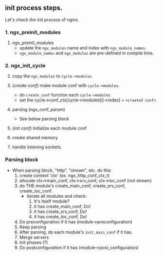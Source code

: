 <link rel="stylesheet" type="text/css" media="all" href="https://shlomo90.github.io/homepage.css" />


## init process steps.

Let's check the init process of nginx.

### 1. ngx_preinit_modules

1. ngx_preinit_modules
	- update the `ngx_modules` name and index  with `ngx_module_names`.
	- `ngx_module_names` and `ngx_modules` are pre-defined in compile time.

### 2. ngx_init_cycle

2. copy the `ngx_modules` to `cycle->modules`

3. (*create conf*) make module conf with `cycle->modules`.
    - do `create_conf` function each `cycle->modules`
	- set the cycle->conf_ctx[cycle->modules[i]->index] = `<created conf>`.

4. parsing (ngx_conf_param)
	- See below parsing block

5. (*init conf*) Initialize each module conf

6. create shared memory

7. handle listening sockets.


### Parsing block

- When parsing block, "http", "stream", etc. do this
	1. create context 'ctx' (ex. ngx_http_conf_ctx_t)
	2. allocate ctx->main_conf, ctx->srv_conf, ctx->loc_conf (not stream)
	3. do THE module's create_main_conf, create_srv_conf, create_loc_conf.
		- iterate all modules and check:
			1. It's itself module?
			2. it has create_main_conf, Do!
			3. it has create_srv_conf, Do!
			4. it has create_loc_conf, Do!
	4. Do preconfiguration if it has (module->preconfiguration)
	5. Keep parsing
	6. After parsing, do each module's `init_main_conf` if it has.
	7. Merge servers
	8. Init phases (?)
	9. Do postconfiguration if it has (module->post_configuration)
